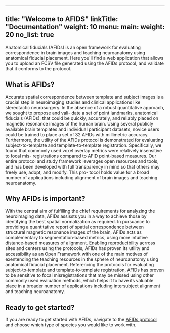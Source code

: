 
---
title: "Welcome to AFIDS"
linkTitle: "Documentation"
weight: 10
menu:
  main:
    weight: 20
no_list: true
---

Anatomical fiducials (AFIDs) is an open framework for evaluating correspondence in brain images and teaching neuroanatomy using anatomical fiducial placement. Here you'll find a web application that allows you to upload an FCSV file generated using the AFIDs protocol, and validate that it conforms to the protocol.

## What is AFIDs?

Accurate spatial correspondence between template and subject images is a crucial step in neuroimaging studies and clinical applications like stereotactic neurosurgery. In the absence of a robust quantitative approach, we sought to propose and vali- date a set of point landmarks, anatomical fiducials (AFIDs), that could be quickly, accurately, and reliably placed on magnetic resonance images of the human brain. Using several publicly available brain templates and individual participant datasets, novice users could be trained to place a set of 32 AFIDs with millimetric accuracy. Furthermore, the utility of the AFIDs protocol is demonstrated for evaluating subject-to-template and template-to-template registration. Specifically, we found that commonly used voxel overlap metrics were relatively insensitive to focal mis- registrations compared to AFID point-based measures. Our entire protocol and study framework leverages open resources and tools, and has been developed with full transparency in mind so that others may freely use, adopt, and modify. This pro- tocol holds value for a broad number of applications including alignment of brain images and teaching neuroanatomy.

## Why AFIDs is important?
With the central aim of fulfilling the chief requirements for analyzing the neuroimaging data, 
AFIDs assissts you in a way to achieve those by identifying the best spatial normalization as required. 
In pursuance to providing a quantitative report of spatial correspondence between structural magnetic resonance images
of the brain, AFIDs acts as complementary to segmentation‐based metrics,  using more intuitive distance‐based measures of
alignment. Enabling reproducibility acrross sites and centers using the protocols, AFIDs has proven its utility 
and accessibility as an Open Framework with one of the main motives of exentending the teaching resources in the sphere of
neuroanatomy using anatomical fiducial placement.
Referencing the protocols for evaluating subject‐to‐template and template‐to‐template registration, 
AFIDs has proven to be sensitive to focal misregistrations that may be missed using other commonly used evaluation methods, 
which helps it to have its valuable place in a broader number of applications including intersubject alignment and teaching neuroanatomy.

## Ready to get started?

If you are ready to get started with AFIDs, navigate to the [AFIDs protocol](/docs/afids_protocol/) and choose which type of species you would like to work with.
